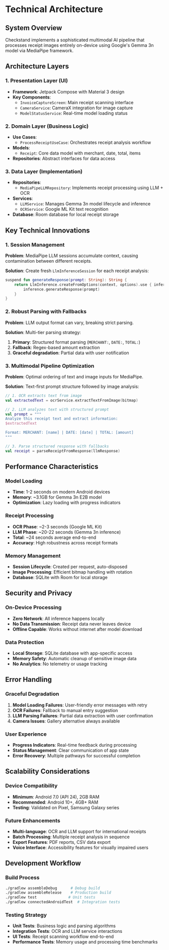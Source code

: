 # Technical Architecture

## System Overview

Checkstand implements a sophisticated multimodal AI pipeline that processes receipt images entirely on-device using Google's Gemma 3n model via MediaPipe framework.

## Architecture Layers

### 1. Presentation Layer (UI)
- **Framework**: Jetpack Compose with Material 3 design
- **Key Components**: 
  - `InvoiceCaptureScreen`: Main receipt scanning interface
  - `CameraService`: CameraX integration for image capture
  - `ModelStatusService`: Real-time model loading status

### 2. Domain Layer (Business Logic)
- **Use Cases**: 
  - `ProcessReceiptUseCase`: Orchestrates receipt analysis workflow
- **Models**: 
  - `Receipt`: Core data model with merchant, date, total, items
- **Repositories**: Abstract interfaces for data access

### 3. Data Layer (Implementation)
- **Repositories**: 
  - `MediaPipeLLMRepository`: Implements receipt processing using LLM + OCR
- **Services**:
  - `LLMService`: Manages Gemma 3n model lifecycle and inference
  - `OCRService`: Google ML Kit text recognition
- **Database**: Room database for local receipt storage

## Key Technical Innovations

### 1. Session Management
**Problem**: MediaPipe LLM sessions accumulate context, causing contamination between different receipts.

**Solution**: Create fresh `LlmInferenceSession` for each receipt analysis:
```kotlin
suspend fun generateResponse(prompt: String): String {
    return LlmInference.createFromOptions(context, options).use { inference ->
        inference.generateResponse(prompt)
    }
}
```

### 2. Robust Parsing with Fallbacks
**Problem**: LLM output format can vary, breaking strict parsing.

**Solution**: Multi-tier parsing strategy:
1. **Primary**: Structured format parsing (`MERCHANT:`, `DATE:`, `TOTAL:`)
2. **Fallback**: Regex-based amount extraction
3. **Graceful degradation**: Partial data with user notification

### 3. Multimodal Pipeline Optimization
**Problem**: Optimal ordering of text and image inputs for MediaPipe.

**Solution**: Text-first prompt structure followed by image analysis:
```kotlin
// 1. OCR extracts text from image
val extractedText = ocrService.extractTextFromImage(bitmap)

// 2. LLM analyzes text with structured prompt
val prompt = """
Analyze this receipt text and extract information:
$extractedText

Format: MERCHANT: [name] | DATE: [date] | TOTAL: [amount]
"""

// 3. Parse structured response with fallbacks
val receipt = parseReceiptFromResponse(llmResponse)
```

## Performance Characteristics

### Model Loading
- **Time**: 1-2 seconds on modern Android devices
- **Memory**: ~3.1GB for Gemma 3n E2B model
- **Optimization**: Lazy loading with progress indicators

### Receipt Processing
- **OCR Phase**: ~2-3 seconds (Google ML Kit)
- **LLM Phase**: ~20-22 seconds (Gemma 3n inference)
- **Total**: ~24 seconds average end-to-end
- **Accuracy**: High robustness across receipt formats

### Memory Management
- **Session Lifecycle**: Created per request, auto-disposed
- **Image Processing**: Efficient bitmap handling with rotation
- **Database**: SQLite with Room for local storage

## Security and Privacy

### On-Device Processing
- **Zero Network**: All inference happens locally
- **No Data Transmission**: Receipt data never leaves device
- **Offline Capable**: Works without internet after model download

### Data Protection
- **Local Storage**: SQLite database with app-specific access
- **Memory Safety**: Automatic cleanup of sensitive image data
- **No Analytics**: No telemetry or usage tracking

## Error Handling

### Graceful Degradation
1. **Model Loading Failures**: User-friendly error messages with retry
2. **OCR Failures**: Fallback to manual entry suggestion
3. **LLM Parsing Failures**: Partial data extraction with user confirmation
4. **Camera Issues**: Gallery alternative always available

### User Experience
- **Progress Indicators**: Real-time feedback during processing
- **Status Management**: Clear communication of app state
- **Error Recovery**: Multiple pathways for successful completion

## Scalability Considerations

### Device Compatibility
- **Minimum**: Android 7.0 (API 24), 2GB RAM
- **Recommended**: Android 10+, 4GB+ RAM
- **Testing**: Validated on Pixel, Samsung Galaxy series

### Future Enhancements
- **Multi-language**: OCR and LLM support for international receipts
- **Batch Processing**: Multiple receipt analysis in sequence
- **Export Features**: PDF reports, CSV data export
- **Voice Interface**: Accessibility features for visually impaired users

## Development Workflow

### Build Process
```bash
./gradlew assembleDebug      # Debug build
./gradlew assembleRelease    # Production build
./gradlew test              # Unit tests
./gradlew connectedAndroidTest  # Integration tests
```

### Testing Strategy
- **Unit Tests**: Business logic and parsing algorithms
- **Integration Tests**: OCR and LLM service interactions
- **UI Tests**: Receipt scanning workflow end-to-end
- **Performance Tests**: Memory usage and processing time benchmarks
